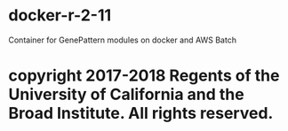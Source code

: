 # docker-r-2-11
Container for GenePattern modules on docker and AWS Batch

# copyright 2017-2018 Regents of the University of California and the Broad Institute. All rights reserved.
